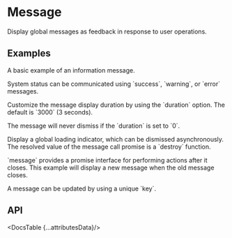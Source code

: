 # Message

Display global messages as feedback in response to user operations.

## Examples

<Example
  id="message-demo-basic"
  title="Basic"
  demoComponent="{Basic}"
  demoCode="{BasicCode}">
  <p slot="description">
    A basic example of an information message.
  </p>
</Example>

<Example
  id="message-demo-statuses"
  title="Status"
  demoComponent="{Status}"
  demoCode="{StatusCode}">
  <p slot="description">
    System status can be communicated using `success`, `warning`, or `error` messages.
  </p>
</Example>

<Example
  id="message-demo-duration"
  title="Custom Duration"
  demoComponent="{Duration}"
  demoCode="{DurationCode}">
  <div slot="description">
    <p>Customize the message display duration by using the `duration` option. The default is `3000` (3 seconds).</p>
    <p>The message will never dismiss if the `duration` is set to `0`.</p>
  </div>
</Example>

<Example
  id="message-demo-loading"
  title="Loading Indicator"
  demoComponent="{Loading}"
  demoCode="{LoadingCode}">
  <p slot="description">
    Display a global loading indicator, which can be dismissed asynchronously. The resolved value of the message call promise is a `destroy` function.
  </p>
</Example>

<Example
  id="message-demo-promise"
  title="Promise Interface"
  demoComponent="{Promise}"
  demoCode="{PromiseCode}">
  <p slot="description">
    `message` provides a promise interface for performing actions after it closes. This example will display a new message when the old message closes.
  </p>
</Example>

<Example
  id="message-demo-update"
  title="Updating a Message"
  demoComponent="{Update}"
  demoCode="{UpdateCode}">
  <p slot="description">
    A message can be updated by using a unique `key`.
  </p>
</Example>

## API

<DocsTable {...attributesData}/>

<script>
  import Example from 'docs/src/components/Example.svelte';

  import Basic from './demos/basic.demo.svelte'
  import BasicCode from './demos/basic.demo.txt'

  import Status from './demos/status.demo.svelte'
  import StatusCode from './demos/status.demo.txt'

  import Duration from './demos/duration.demo.svelte'
  import DurationCode from './demos/duration.demo.txt'

  import Loading from './demos/loading.demo.svelte'
  import LoadingCode from './demos/loading.demo.txt'

  import Promise from './demos/promise.demo.svelte'
  import PromiseCode from './demos/promise.demo.txt'

  import Update from './demos/update.demo.svelte'
  import UpdateCode from './demos/update.demo.txt'

  import DocsTable from 'docs/src/components/DocsTable.svelte'
  const attributesData = {
    title: 'Attributes',
    columns: ['Property', 'Description', 'Type', 'Default'],
    data: [
      {
        property: 'test',
        description: 'test description',
        type: 'String',
        default: 'test'
      }
    ]
  }
</script>
